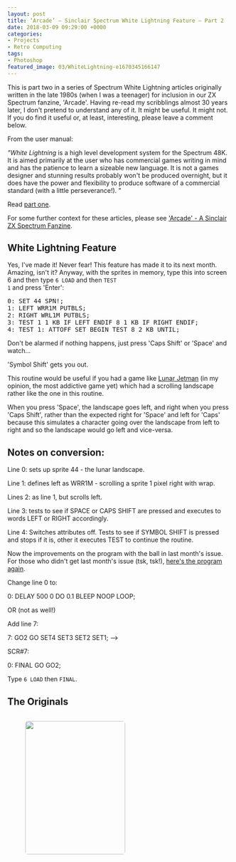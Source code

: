 ```yaml
---
layout: post
title: ‘Arcade’ – Sinclair Spectrum White Lightning Feature – Part 2
date: 2018-03-09 09:29:00 +0000
categories:
- Projects
- Retro Computing
tags:
- Photoshop
featured_image: 03/WhiteLightning-e1670345166147
---
```

This is part two in a series of Spectrum White Lightning articles originally written in the late 1980s (when I was a teenager) for inclusion in our ZX Spectrum fanzine, 'Arcade'. Having re-read my scribblings almost 30 years later, I don't pretend to understand any of it. It might be useful. It might not. If you do find it useful or, at least, interesting, please leave a comment below.

From the user manual:

*"White Lightning* is a high level development system for the Spectrum 48K. It is aimed primarily at the user who has commercial games writing in mind and has the patience to learn a sizeable new language. It is not a games designer and stunning results probably won't be produced overnight, but it does have the power and flexibility to produce software of a commercial standard (with a little perseverance!). "

<p>Read <a href="{{ site.baseurl }}/arcade-sinclair-spectrum-white-lightning-feature-part-1/">part one</a>.</p>

<p>For some further context for these articles, please see <a href="{{ site.baseurl }}/arcade-a-sinclair-zx-spectrum-fanzine/">'Arcade' - A Sinclair ZX Spectrum Fanzine</a>.</p>

## White Lightning Feature

Yes, I've made it! Never fear! This feature has made it to its next month. Amazing, isn't it? Anyway, with the sprites in memory, type this into screen 6 and then type <code>6 LOAD</code> and then <code>TEST 1</code> and press 'Enter':

<pre>0: SET 44 SPN!;<br>1: LEFT WRR1M PUTBLS;<br>2: RIGHT WRL1M PUTBLS;<br>3: TEST 1 1 KB IF LEFT ENDIF 8 1 KB IF RIGHT ENDIF;<br>4: TEST 1: ATTOFF SET BEGIN TEST 8 2 KB UNTIL;</pre>

Don't be alarmed if nothing happens, just press 'Caps Shift' or 'Space' and watch...

'Symbol Shift' gets you out.

<p>This routine would be useful if you had a game like <a href="http://www.worldofspectrum.org/infoseekid.cgi?id=0009372">Lunar Jetman</a> (in my opinion, the most addictive game yet) which had a scrolling landscape rather like the one in this routine.</p>

When you press 'Space', the landscape goes left, and right when you press 'Caps Shift', rather than the expected right for 'Space' and left for 'Caps' because this simulates a character going over the landscape from left to right and so the landscape would go left and vice-versa.

## Notes on conversion:

Line 0: sets up sprite 44 - the lunar landscape.

Line 1: defines left as WRR1M - scrolling a sprite 1 pixel right with wrap.

Lines 2: as line 1, but scrolls left.

Line 3: tests to see if SPACE or CAPS SHIFT are pressed and executes to words LEFT or RIGHT accordingly.

Line 4: Switches attributes off. Tests to see if SYMBOL SHIFT is pressed and stops if it is, other it executes TEST to continue the routine.

<p>Now the improvements on the program with the ball in last month's issue. For those who didn't get last month's issue (tsk, tsk!), <a href="http://www.circleseven.co.uk/2018/03/09/arcade-spectrum-white-lightning-feature-part-1/">here's the program again</a>.</p>

Change line 0 to:

0: DELAY 500 0 DO 0.1 BLEEP NOOP LOOP;

OR (not as well!)

Add line 7:

7: GO2 GO SET4 SET3 SET2 SET1; --&gt;

SCR#7:

0: FINAL GO GO2;

Type <code>6 LOAD</code> then <code>FINAL</code>.

## The Originals

<div class="gallery">

<figure><a href="https://res.cloudinary.com/circleseven/image/upload/q_auto,f_auto/12/IMG_2232-e1520612840652-scaled"><img src="https://res.cloudinary.com/circleseven/image/upload/c_limit,w_800,h_800,q_auto,f_auto/12/IMG_2232-e1520612840652-scaled" srcset="https://res.cloudinary.com/circleseven/image/upload/c_limit,w_400,q_auto,f_auto/12/IMG_2232-e1520612840652-scaled 400w, https://res.cloudinary.com/circleseven/image/upload/c_limit,w_800,q_auto,f_auto/12/IMG_2232-e1520612840652-scaled 800w, https://res.cloudinary.com/circleseven/image/upload/c_limit,w_1200,q_auto,f_auto/12/IMG_2232-e1520612840652-scaled 1200w" sizes="(max-width: 768px) 100vw, 800px" alt="" style="border-radius:6px" loading="lazy"></a></figure>
<figure><a href="https://res.cloudinary.com/circleseven/image/upload/q_auto,f_auto/2022/12/IMG_2233-e1520612866457"><img src="https://res.cloudinary.com/circleseven/image/upload/q_auto,f_auto/2022/12/IMG_2233-e1520612866457" width="225" height="300" alt="" style="border-radius:6px" loading="lazy"></a></figure>

</div>
